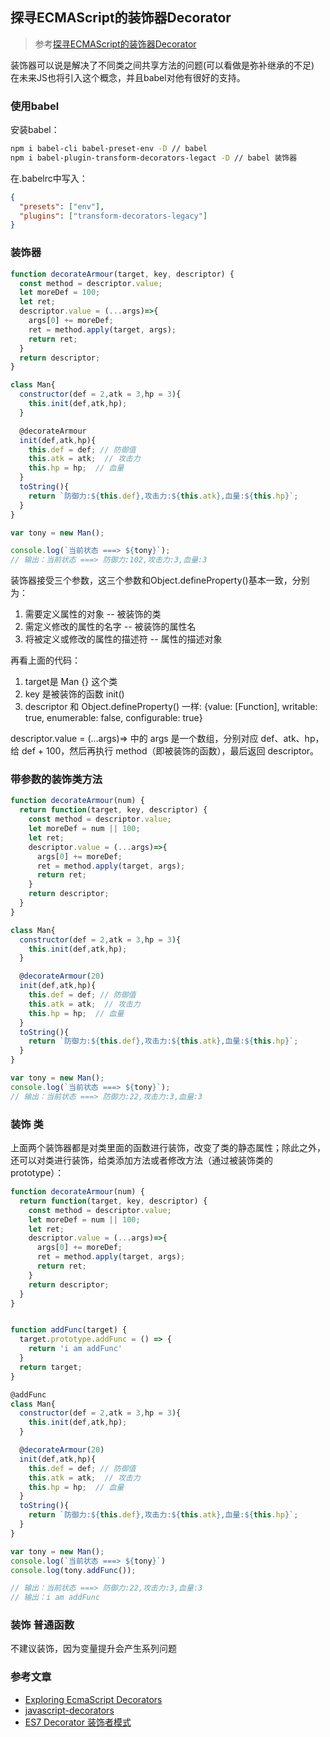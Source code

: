 ## 探寻ECMAScript的装饰器Decorator

> 参考[探寻ECMAScript的装饰器Decorator](https://github.com/rccoder/blog/issues/23)

装饰器可以说是解决了不同类之间共享方法的问题(可以看做是弥补继承的不足)  
在未来JS也将引入这个概念，并且babel对他有很好的支持。

### 使用babel

安装babel： 

```bash
npm i babel-cli babel-preset-env -D // babel
npm i babel-plugin-transform-decorators-legact -D // babel 装饰器
```

在.babelrc中写入：  

```json
{
  "presets": ["env"],
  "plugins": ["transform-decorators-legacy"]
}
```

### 装饰器

```js
function decorateArmour(target, key, descriptor) {
  const method = descriptor.value;
  let moreDef = 100;
  let ret;
  descriptor.value = (...args)=>{
    args[0] += moreDef;
    ret = method.apply(target, args);
    return ret;
  }
  return descriptor;
}

class Man{
  constructor(def = 2,atk = 3,hp = 3){
    this.init(def,atk,hp);
  }

  @decorateArmour
  init(def,atk,hp){
    this.def = def; // 防御值
    this.atk = atk;  // 攻击力
    this.hp = hp;  // 血量
  }
  toString(){
    return `防御力:${this.def},攻击力:${this.atk},血量:${this.hp}`;
  }
}

var tony = new Man();

console.log(`当前状态 ===> ${tony}`);
// 输出：当前状态 ===> 防御力:102,攻击力:3,血量:3
```

装饰器接受三个参数，这三个参数和Object.defineProperty()基本一致，分别为：  
1. 需要定义属性的对象 -- 被装饰的类
2. 需定义修改的属性的名字 -- 被装饰的属性名
3. 将被定义或修改的属性的描述符 -- 属性的描述对象

再看上面的代码：  
1. target是 Man {} 这个类
2. key 是被装饰的函数 init()
3. descriptor 和 Object.defineProperty() 一样: {value: [Function], writable: true, enumerable: false, configurable: true}

descriptor.value = (...args)=> 中的 args 是一个数组，分别对应 def、atk、hp，给 def + 100，然后再执行 method（即被装饰的函数），最后返回 descriptor。

### 带参数的装饰类方法

```js
function decorateArmour(num) {
  return function(target, key, descriptor) {
    const method = descriptor.value;
    let moreDef = num || 100;
    let ret;
    descriptor.value = (...args)=>{
      args[0] += moreDef;
      ret = method.apply(target, args);
      return ret;
    }
    return descriptor;
  }
}

class Man{
  constructor(def = 2,atk = 3,hp = 3){
    this.init(def,atk,hp);
  }

  @decorateArmour(20)
  init(def,atk,hp){
    this.def = def; // 防御值
    this.atk = atk;  // 攻击力
    this.hp = hp;  // 血量
  }
  toString(){
    return `防御力:${this.def},攻击力:${this.atk},血量:${this.hp}`;
  }
}

var tony = new Man();
console.log(`当前状态 ===> ${tony}`);
// 输出：当前状态 ===> 防御力:22,攻击力:3,血量:3
```

### 装饰 类

上面两个装饰器都是对类里面的函数进行装饰，改变了类的静态属性；除此之外，还可以对类进行装饰，给类添加方法或者修改方法（通过被装饰类的 prototype）：

```js
function decorateArmour(num) {
  return function(target, key, descriptor) {
    const method = descriptor.value;
    let moreDef = num || 100;
    let ret;
    descriptor.value = (...args)=>{
      args[0] += moreDef;
      ret = method.apply(target, args);
      return ret;
    }
    return descriptor;
  }
}


function addFunc(target) {
  target.prototype.addFunc = () => {
  	return 'i am addFunc'
  }
  return target;
}

@addFunc
class Man{
  constructor(def = 2,atk = 3,hp = 3){
    this.init(def,atk,hp);
  }

  @decorateArmour(20)
  init(def,atk,hp){
    this.def = def; // 防御值
    this.atk = atk;  // 攻击力
    this.hp = hp;  // 血量
  }
  toString(){
    return `防御力:${this.def},攻击力:${this.atk},血量:${this.hp}`;
  }
}

var tony = new Man();
console.log(`当前状态 ===> ${tony}`)
console.log(tony.addFunc());

// 输出：当前状态 ===> 防御力:22,攻击力:3,血量:3
// 输出：i am addFunc
```

### 装饰 普通函数

不建议装饰，因为变量提升会产生系列问题


### 参考文章

* [Exploring EcmaScript Decorators](https://medium.com/google-developers/exploring-es7-decorators-76ecb65fb841#.g89gf2jx5)
* [javascript-decorators](https://github.com/wycats/javascript-decorators)
* [ES7 Decorator 装饰者模式](https://fed.taobao.org/)
